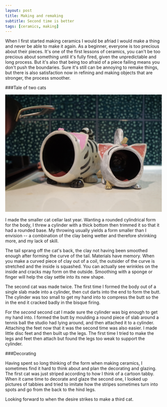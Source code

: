 ```yaml
---
layout: post
title: Making and remaking
subtitle: Second time is better
tags: [ceramics, making]
---
```


When I first started making ceramics I would be afriad I would make a thing and never be able to make it again. As a beginner, everyone is too precious about their pieces. It's one of the first lessons of ceramics, you can't be too precious about something until it's fully fired, given the unpredictable and long process. But it's also that being too afraid of a piece failing means you don't push the boundaries. Sure it's still can be annoying to remake things, but there is also satisfaction now in refining and making objects that are stronger, the process smoother. 

###Tale of two cats

![two ceramic cat shaped salt cellars](/assets/img/GR044692.JPG)

I made the smaller cat cellar last year. Wanting a rounded cylindrical form for the body, I threw a cylinder with a thick bottom then trimmed it so that it had a rounded base. My throwing usually yields a form smaller than I envision -- a combination of the clay being wetter and therefore shrinking more, and my lack of skill. 

The tail sprang off the cat's back, the clay not having been smoothed enough after forming the curve of the tail. Materials have memory. When you make a curved piece of clay out of a coil, the outsider of the curve is stretched and the inside is squashed. You can actually see wrinkles on the inside and cracks may form on the outside. Smoothing with a sponge or finger will help the clay settle into its new shape. 

The second cat was made twice. The first time I formed the body out of a single slab made into a cylinder, then cut darts into the end to form the butt. The cylinder was too small to get my hand into to compress the butt so the in the end it cracked badly in the bisque firing. 

For the *second* second cat I made sure the cylinder was big enough to get my hand into. I formed the butt by moulding a round piece of slab around a tennis ball the studio had lying around, and then attached it to a cylinder. Attaching the feet now that it was the second time was also easier. I made little disc feet and then built up the legs. The first time I tried to make the legs and feet then attach but found the legs too weak to support the cylinder.

###Decorating 

Having spent so long thinking of the form when making ceramics, I sometimes find it hard to think about and plan the decorating and glazing. The first cat was just striped according to how I think of a cartoon tabby. When it came time to decorate and glaze the second one, I looked up pictures of tabbies and tried to imitate how the stripes sometimes turn into spots and go from the back to the hind legs. 



Looking forward to when the desire strikes to make a third cat. 

